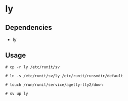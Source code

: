 # ly

## Dependencies

- ly

## Usage

```
# cp -r ly /etc/runit/sv
```

```
# ln -s /etc/runit/sv/ly /etc/runit/runsvdir/default
```

```
# touch /run/runit/service/agetty-tty2/down
```

```
# sv up ly
```
